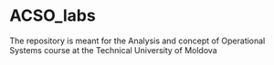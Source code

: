 ACSO_labs
=========

The repository is meant for the Analysis and concept of Operational Systems course at the Technical University of Moldova